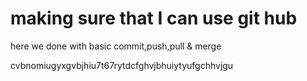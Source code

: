# making sure that I can use git hub

here we done with basic commit,push,pull & merge 

cvbnomiugyxgvbjhiu7t67rytdcfghvjbhuiytyufgchhvjgu